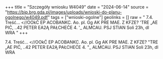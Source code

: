 +++
title = "Szczegóły wniosku W4049"
date = "2024-06-14"
source = "https://bip.brg.gda.pl/images/uploads/wnioski-do-planu-ogolnego/w4049.pdf"
tags = ["wnioski-ogolne"]
geolinks = []
raw = " 7.4. Treść... <//OOkĆ EP ACOBANKC. Ao. pl. Gg AK PRE MAE. Z KFZE? 'TRE „AE PIĆ, ..42 PETER EA2Ą PAŁCHEĆE 4. '_ ALMCAU. PSJ STIAN Soli 23h, dl WRA "
+++


7.4. Treść... <//OOkĆ EP ACOBANKC. Ao. pl. Gg AK
PRE MAE. Z KFZE? "TRE „AE PIĆ, ..42 PETER EA2Ą PAŁCHEĆE 4.
"_ ALMCAU. PSJ STIAN Soli 23h, dl WRA



